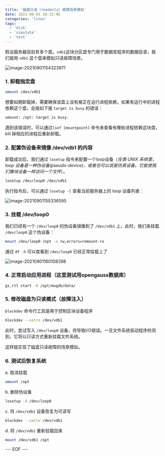 ```yaml
---
title: '磁盘只读（readonly）故障场景模拟'
date: 2021-09-01 16:15:48
categories: 'linux'
tags:
  - 'disk'
  - 'simulate'
  - 'test'
---
```


假设服务器目前有多个盘，`vdb1`这块分区盘专门用于数据库程序的数据目录，我们就用 `vdb1` 这个盘来模拟只读故障场景。

![image-20210901154323971](https://static.vimiix.com/upic/2021-09-01/image-20210901154323971.png)

### 1. 卸载指定盘

```bash
umount /dev/vdb1
```

想要如期卸载掉，需要确保该盘上没有被正在运行进程依赖，如果有运行中的进程依赖这个盘，会报如下报 `target is busy` 的错误：

```bash
umount: /opt: target is busy.
```

遇到该错误时，可以通过`lsof [mountpoint]`  命令来查看有哪些进程依赖这块盘，kill 掉相应的进程后重新卸载。

<!--more-->

### 2. 配置伪设备来镜像 /dev/vdb1 的内容

卸载成功后，我们通过 `losetup` 指令来配置一个loop设备（*在类 UNIX 系统里，loop 设备是一种伪设备(pseudo-device)，或者也可以说是仿真设备。它能使我们像块设备一样访问一个文件*）。

```bash
losetup /dev/loop0 /dev/vdb1
```

执行指令后，可以通过 `losetup -l`  查看当前服务器上的 loop 设备列表：

![image-20210901155336595](https://static.vimiix.com/upic/2021-09-01/image-20210901155336595.png)

### 3. 挂载 /dev/loop0

我们已经有一个 `/dev/loop0` 的伪设备镜像到了 `/dev/vdb1` 上，此时，我们来挂载 `/dev/loop0` 这个伪设备：

```bash
mount /dev/loop0 /opt -o rw,errors=remount-ro
```

通过 `df -h`  可以查看到 `/dev/loop0` 已经正常挂载上了

![image-20210901160108398](https://static.vimiix.com/upic/2021-09-01/image-20210901160108398.png)

### 4. 正常启动应用进程（这里测试用opengauss数据库）

```bash
gs_ctl start -D /opt/mogdb/data/
```

### 5. 修改磁盘为只读模式（故障注入）

`blockdev` 命令行工具是用于控制区块设备程序

```bash
blockdev --setro /dev/vdb1
```

此时，尝试写入 `/dev/loop0` 设备，将导致I/O错误。一旦文件系统驱动程序检测到，它将以只读方式重新挂载文件系统。

这样就实现了磁盘只读故障的场景模拟。

### 6. 测试后恢复系统

a. 取消挂载

```bash
umount /opt
```

b. 删除伪设备

```bash
losetup -d /dev/loop0
```

c. 将 `/dev/vdb1` 设备恢复为可读写

```bash
blockdev --setrw /dev/vdb1
```

d. 将 `/dev/vdb1` 重新挂载回来

```bash
mount /dev/vdb1 /opt
```

--- EOF ---
